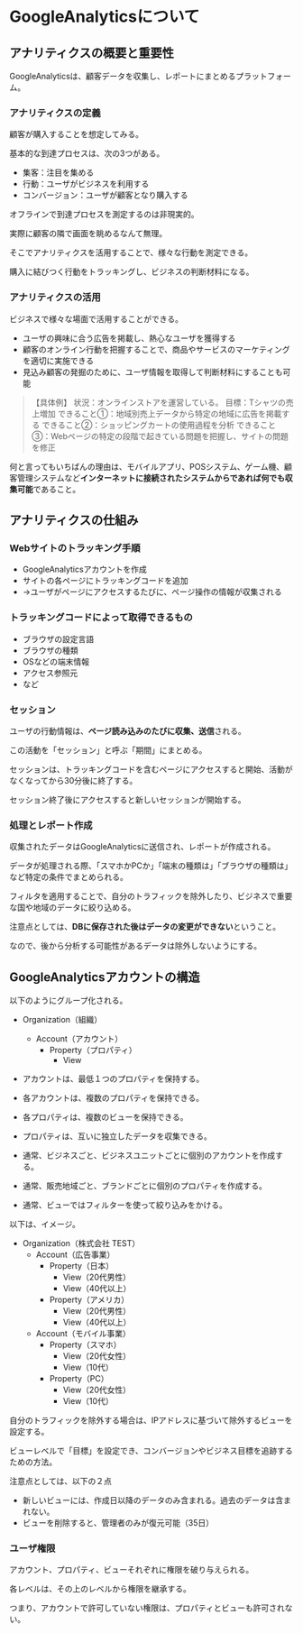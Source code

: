 # GoogleAnalyticsについて

## アナリティクスの概要と重要性

GoogleAnalyticsは、顧客データを収集し、レポートにまとめるプラットフォーム。

### アナリティクスの定義
顧客が購入することを想定してみる。

基本的な到達プロセスは、次の3つがある。

- 集客：注目を集める
- 行動：ユーザがビジネスを利用する
- コンバージョン：ユーザが顧客となり購入する

オフラインで到達プロセスを測定するのは非現実的。

実際に顧客の隣で画面を眺めるなんて無理。

そこでアナリティクスを活用することで、様々な行動を測定できる。

購入に結びつく行動をトラッキングし、ビジネスの判断材料になる。

### アナリティクスの活用
ビジネスで様々な場面で活用することができる。

- ユーザの興味に合う広告を掲載し、熱心なユーザを獲得する
- 顧客のオンライン行動を把握することで、商品やサービスのマーケティングを適切に実施できる
- 見込み顧客の発掘のために、ユーザ情報を取得して判断材料にすることも可能

> 【具体例】
> 状況：オンラインストアを運営している。
> 目標：Tシャツの売上増加
> できること①：地域別売上データから特定の地域に広告を掲載する
> できること②：ショッピングカートの使用過程を分析
> できること③：Webページの特定の段階で起きている問題を把握し、サイトの問題を修正


何と言ってもいちばんの理由は、モバイルアプリ、POSシステム、ゲーム機、顧客管理システムなど**インターネットに接続されたシステムからであれば何でも収集可能**であること。


## アナリティクスの仕組み
### Webサイトのトラッキング手順

- GoogleAnalyticsアカウントを作成
- サイトの各ページにトラッキングコードを追加
- →ユーザがページにアクセスするたびに、ページ操作の情報が収集される

### トラッキングコードによって取得できるもの

- ブラウザの設定言語
- ブラウザの種類
- OSなどの端末情報
- アクセス参照元
- など

### セッション
ユーザの行動情報は、**ページ読み込みのたびに収集、送信**される。

この活動を「セッション」と呼ぶ「期間」にまとめる。

セッションは、トラッキングコードを含むページにアクセスすると開始、活動がなくなってから30分後に終了する。

セッション終了後にアクセスすると新しいセッションが開始する。


### 処理とレポート作成
収集されたデータはGoogleAnalyticsに送信され、レポートが作成される。

データが処理される際、「スマホかPCか」「端末の種類は」「ブラウザの種類は」など特定の条件でまとめられる。

フィルタを適用することで、自分のトラフィックを除外したり、ビジネスで重要な国や地域のデータに絞り込める。

注意点としては、**DBに保存された後はデータの変更ができない**ということ。

なので、後から分析する可能性があるデータは除外しないようにする。

## GoogleAnalyticsアカウントの構造
以下のようにグループ化される。

- Organization（組織）
  - Account（アカウント）
    - Property（プロパティ）
      - View

- アカウントは、最低１つのプロパティを保持する。
- 各アカウントは、複数のプロパティを保持できる。
- 各プロパティは、複数のビューを保持できる。
- プロパティは、互いに独立したデータを収集できる。

- 通常、ビジネスごと、ビジネスユニットごとに個別のアカウントを作成する。
- 通常、販売地域ごと、ブランドごとに個別のプロパティを作成する。
- 通常、ビューではフィルターを使って絞り込みをかける。

以下は、イメージ。

- Organization（株式会社 TEST）
  - Account（広告事業）
    - Property（日本）
      - View（20代男性）
      - View（40代以上）
    - Property（アメリカ）
      - View（20代男性）
      - View（40代以上）
  - Account（モバイル事業）
    - Property（スマホ）
      - View（20代女性）
      - View（10代）
    - Property（PC）
      - View（20代女性）
      - View（10代）

自分のトラフィックを除外する場合は、IPアドレスに基づいて除外するビューを設定する。

ビューレベルで「目標」を設定でき、コンバージョンやビジネス目標を追跡するための方法。

注意点としては、以下の２点

- 新しいビューには、作成日以降のデータのみ含まれる。過去のデータは含まれない。
- ビューを削除すると、管理者のみが復元可能（35日）

### ユーザ権限
アカウント、プロパティ、ビューそれぞれに権限を破り与えられる。

各レベルは、その上のレベルから権限を継承する。

つまり、アカウントで許可していない権限は、プロパティとビューも許可されない。


